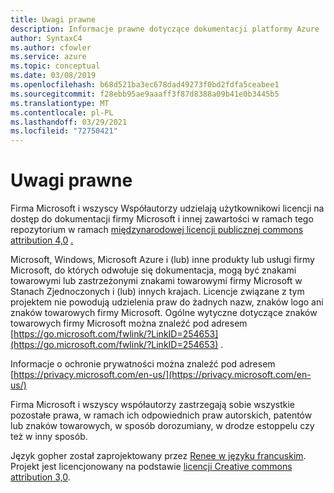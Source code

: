 ```yaml
---
title: Uwagi prawne
description: Informacje prawne dotyczące dokumentacji platformy Azure
author: SyntaxC4
ms.author: cfowler
ms.service: azure
ms.topic: conceptual
ms.date: 03/08/2019
ms.openlocfilehash: b68d521ba3ec678dad49273f0bd2fdfa5ceabee1
ms.sourcegitcommit: f28ebb95ae9aaaff3f87d8388a09b41e0b3445b5
ms.translationtype: MT
ms.contentlocale: pl-PL
ms.lasthandoff: 03/29/2021
ms.locfileid: "72750421"
---
```

# <a name="legal-notices"></a>Uwagi prawne

Firma Microsoft i wszyscy Współautorzy udzielają użytkownikowi licencji na dostęp do dokumentacji firmy Microsoft i innej zawartości w ramach tego repozytorium w ramach [międzynarodowej licencji publicznej commons attribution 4,0](https://creativecommons.org/licenses/by/4.0/legalcode) [.](https://opensource.org/licenses/MIT)

Microsoft, Windows, Microsoft Azure i (lub) inne produkty lub usługi firmy Microsoft, do których odwołuje się dokumentacja, mogą być znakami towarowymi lub zastrzeżonymi znakami towarowymi firmy Microsoft w Stanach Zjednoczonych i (lub) innych krajach.
Licencje związane z tym projektem nie powodują udzielenia praw do żadnych nazw, znaków logo ani znaków towarowych firmy Microsoft.
Ogólne wytyczne dotyczące znaków towarowych firmy Microsoft można znaleźć pod adresem [https://go.microsoft.com/fwlink/?LinkID=254653](https://go.microsoft.com/fwlink/?LinkID=254653) .

Informacje o ochronie prywatności można znaleźć pod adresem [https://privacy.microsoft.com/en-us/](https://privacy.microsoft.com/en-us/)

Firma Microsoft i wszyscy współautorzy zastrzegają sobie wszystkie pozostałe prawa, w ramach ich odpowiednich praw autorskich, patentów lub znaków towarowych, w sposób dorozumiany, w drodze estoppelu czy też w inny sposób.

Język gopher został zaprojektowany przez [Renee w języku francuskim](https://reneefrench.blogspot.com/).
Projekt jest licencjonowany na podstawie [licencji Creative commons attribution 3,0](https://creativecommons.org/licenses/by/3.0/us/).
